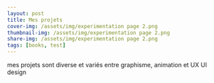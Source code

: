 ```yaml
---
layout: post
title: Mes projets 
cover-img: /assets/img/experimentation page 2.png
thumbnail-img: /assets/img/experimentation page 2.png
share-img: /assets/img/experimentation page 2.png
tags: [books, test]
---
```


mes projets sont diverse et variés entre graphisme, animation et UX UI design 
